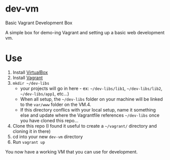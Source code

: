 # dev-vm
Basic Vagrant Development Box

A simple box for demo-ing Vagrant and setting up a basic web development vm.

# Use

1. Install [VirtualBox](https://www.virtualbox.org/)
2. Install [Vagrant](https://www.vagrantup.com/)
3. `mkdir ~/dev-libs`
    * your projects will go in here - ex: `~/dev-libs/lib1`, `~/dev-libs/lib2`, `~/dev-libs/app1`, etc...)
    * When all setup, the `~/dev-libs` folder on your machine will be linked to the `var/www` folder on the VM.4.
    * If this directory conflics with your local setup, name it something else and update where the Vagrantfile references `~/dev-libs` once you have cloned this repo...
4. Clone this repo (I found it useful to create a `~/vagrant/` directory and cloning it in there)
5. cd into your new `dev-vm` directory
6. Run `vagrant up`

You now have a working VM that you can use for development.




